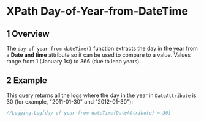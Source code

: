 # XPath Day-of-Year-from-DateTime

## 1 Overview

The `day-of-year-from-dateTime()` function extracts the day in the year from a **Date and time** attribute so it can be used to compare to a value. Values range from 1 (January 1st) to 366 (due to leap years).

## 2 Example

This query returns all the logs where the day in the year in `DateAttribute` is 30 (for example, "2011-01-30" and "2012-01-30"):

```java
//Logging.Log[day-of-year-from-dateTime(DateAttribute) = 30]
```
